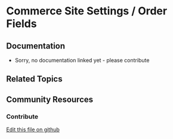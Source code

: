 # Commerce Site Settings / Order Fields

## Documentation

* Sorry, no documentation linked yet - please contribute

## Related Topics

## Community Resources

### Contribute

[Edit this file on github](https://github.com/olafk/controlpanel-documentation-docs/blob/master/md/72en/com_liferay_commerce_admin_web_internal_portlet_CommerceAdminGroupInstancePortlet/order-fields.md)
